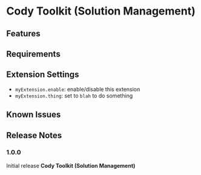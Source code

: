 # Cody Toolkit (Solution Management)

## Features

## Requirements

## Extension Settings

-   `myExtension.enable`: enable/disable this extension
-   `myExtension.thing`: set to `blah` to do something

## Known Issues

## Release Notes

### 1.0.0

Initial release **Cody Toolkit (Solution Management)**
